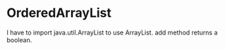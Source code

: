# OrderedArrayList

I have to import java.util.ArrayList to use ArrayList.
add method returns a boolean.